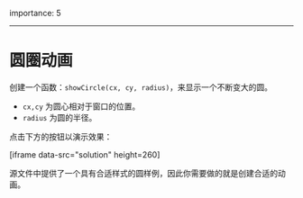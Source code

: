 importance: 5

---

# 圆圈动画

创建一个函数：`showCircle(cx, cy, radius)`，来显示一个不断变大的圆。

- `cx,cy` 为圆心相对于窗口的位置。
- `radius` 为圆的半径。

点击下方的按钮以演示效果：

[iframe data-src="solution" height=260]

源文件中提供了一个具有合适样式的圆样例，因此你需要做的就是创建合适的动画。
